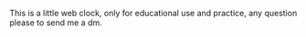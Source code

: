 This is a little web clock, only for educational use and practice, any question please to send me a dm.
